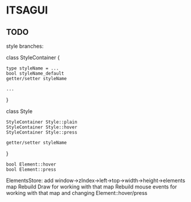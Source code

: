 # ITSAGUI
## TODO

style branches:

class StyleContainer {

    type styleName = ...
    bool styleName_default
    getter/setter styleName
  
    ...
  
 }

class Style

    StyleContainer Style::plain
    StyleContainer Style::hover
    StyleContainer Style::press

    getter/setter styleName
}

    bool Element::hover
    bool Element::press

ElementsStore: add window->zIndex->left->top->width->height->elements map
Rebuild Draw for working with that map
Rebuild mouse events for working with that map and changing Element::hover/press
